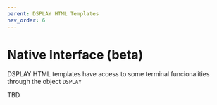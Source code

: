 ```yaml
---
parent: DSPLAY HTML Templates
nav_order: 6
---
```

# Native Interface (beta)

DSPLAY HTML templates have access to some terminal funcionalities through the object `DSPLAY`

TBD
